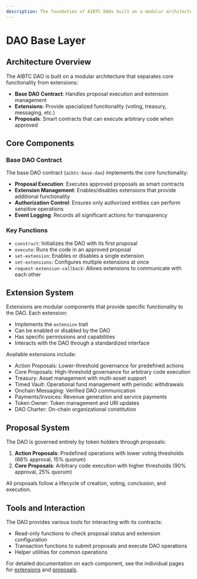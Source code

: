 ```yaml
---
description: The foundation of AIBTC DAOs built on a modular architecture.
---
```


# DAO Base Layer

## Architecture Overview

The AIBTC DAO is built on a modular architecture that separates core functionality from extensions:

- **Base DAO Contract**: Handles proposal execution and extension management
- **Extensions**: Provide specialized functionality (voting, treasury, messaging, etc.)
- **Proposals**: Smart contracts that can execute arbitrary code when approved

## Core Components

### Base DAO Contract

The base DAO contract (`aibtc-base-dao`) implements the core functionality:

- **Proposal Execution**: Executes approved proposals as smart contracts
- **Extension Management**: Enables/disables extensions that provide additional functionality
- **Authorization Control**: Ensures only authorized entities can perform sensitive operations
- **Event Logging**: Records all significant actions for transparency

### Key Functions

- `construct`: Initializes the DAO with its first proposal
- `execute`: Runs the code in an approved proposal
- `set-extension`: Enables or disables a single extension
- `set-extensions`: Configures multiple extensions at once
- `request-extension-callback`: Allows extensions to communicate with each other

## Extension System

Extensions are modular components that provide specific functionality to the DAO. Each extension:

- Implements the `extension` trait
- Can be enabled or disabled by the DAO
- Has specific permissions and capabilities
- Interacts with the DAO through a standardized interface

Available extensions include:
- Action Proposals: Lower-threshold governance for predefined actions
- Core Proposals: High-threshold governance for arbitrary code execution
- Treasury: Asset management with multi-asset support
- Timed Vault: Operational fund management with periodic withdrawals
- Onchain Messaging: Verified DAO communication
- Payments/Invoices: Revenue generation and service payments
- Token Owner: Token management and URI updates
- DAO Charter: On-chain organizational constitution

## Proposal System

The DAO is governed entirely by token holders through proposals:

1. **Action Proposals**: Predefined operations with lower voting thresholds (66% approval, 15% quorum)
2. **Core Proposals**: Arbitrary code execution with higher thresholds (90% approval, 25% quorum)

All proposals follow a lifecycle of creation, voting, conclusion, and execution.

## Tools and Interaction

The DAO provides various tools for interacting with its contracts:

- Read-only functions to check proposal status and extension configuration
- Transaction functions to submit proposals and execute DAO operations
- Helper utilities for common operations

For detailed documentation on each component, see the individual pages for [extensions](dao-extensions/README.md) and [proposals](dao-proposals/README.md).
